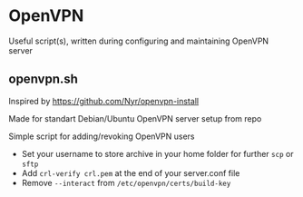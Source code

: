 # OpenVPN
Useful script(s), written during configuring and maintaining OpenVPN server

## openvpn.sh
Inspired by https://github.com/Nyr/openvpn-install

Made for standart Debian/Ubuntu OpenVPN server setup from repo

Simple script for adding/revoking OpenVPN users
- Set your username to store archive in your home folder for further `scp` or `sftp`
- Add `crl-verify crl.pem` at the end of your server.conf file
- Remove `--interact` from `/etc/openvpn/certs/build-key`
